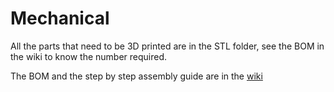 # Mechanical

All the parts that need to be 3D printed are in the STL folder, see the BOM in the wiki to know the number required.

The BOM and the step by step assembly guide are in the
[wiki](https://github.com/chameau5050/Handling-Gro/wiki)
